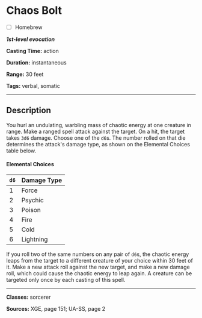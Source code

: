 # Chaos Bolt

- [ ] Homebrew

***1st-level evocation***

**Casting Time:** action

**Duration:** instantaneous

**Range:** 30 feet

**Tags:** verbal, somatic

---
## Description
You hurl an undulating, warbling mass of chaotic energy at one creature in range. Make a ranged spell attack against the target. On a hit, the target takes `3d6` damage. Choose one of the `d6`s. The number rolled on that die determines the attack's damage type, as shown on the Elemental Choices table below.

#### Elemental Choices
| `d6` | Damage Type                        |
|------|------------------------------------|
| 1    | Force                              |
| 2    | Psychic                            |
| 3    | Poison                             |
| 4    | Fire                               |
| 5    | Cold                               |
| 6    | Lightning                          | 



If you roll two of the same numbers on any pair of `d6`s, the chaotic energy leaps from the target to a different creature of your choice within 30 feet of it. Make a new attack roll against the new target, and make a new damage roll, which could cause the chaotic energy to leap again. A creature can be targeted only once by each casting of this spell.

---

**Classes:** sorcerer

**Sources:** XGE, page 151; UA-SS, page 2
